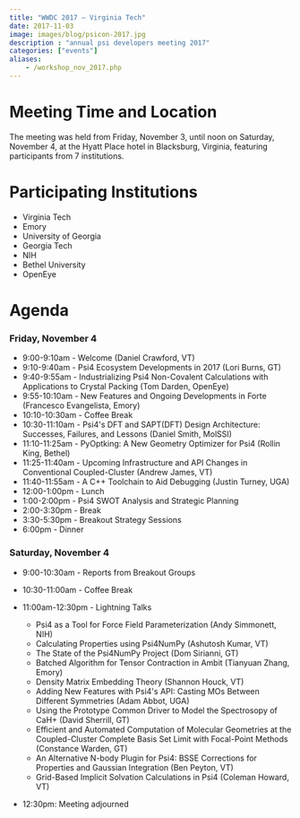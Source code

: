 ```yaml
---
title: "WWDC 2017 — Virginia Tech"
date: 2017-11-03
image: images/blog/psicon-2017.jpg
description : "annual psi developers meeting 2017"
categories: ["events"]
aliases:
    - /workshop_nov_2017.php
---
```


# Meeting Time and Location

The meeting was held from  Friday, November 3, until noon on
Saturday, November 4, at the Hyatt Place hotel in Blacksburg, Virginia,
featuring participants from 7 institutions.

# Participating Institutions

* Virginia Tech
* Emory
* University of Georgia
* Georgia Tech
* NIH
* Bethel University
* OpenEye

# Agenda

### Friday, November 4

* 9:00-9:10am - Welcome (Daniel Crawford, VT)
* 9:10-9:40am - Psi4 Ecosystem Developments in 2017 (Lori Burns, GT)
* 9:40-9:55am - Industrializing Psi4 Non-Covalent Calculations with Applications to Crystal Packing (Tom Darden, OpenEye)
* 9:55-10:10am - New Features and Ongoing Developments in Forte (Francesco Evangelista, Emory)
* 10:10-10:30am - Coffee Break
* 10:30-11:10am - Psi4's DFT and SAPT(DFT) Design Architecture: Successes, Failures, and Lessons (Daniel Smith, MolSSI)
* 11:10-11:25am - PyOptking: A New Geometry Optimizer for Psi4 (Rollin King, Bethel)
* 11:25-11:40am - Upcoming Infrastructure and API Changes in Conventional Coupled-Cluster (Andrew James, VT)
* 11:40-11:55am - A C++ Toolchain to Aid Debugging (Justin Turney, UGA)
* 12:00-1:00pm - Lunch
* 1:00-2:00pm - Psi4 SWOT Analysis and Strategic Planning
* 2:00-3:30pm - Break
* 3:30-5:30pm - Breakout Strategy Sessions
* 6:00pm - Dinner

### Saturday, November 4

* 9:00-10:30am - Reports from Breakout Groups
* 10:30-11:00am - Coffee Break
* 11:00am-12:30pm - Lightning Talks

    * Psi4 as a Tool for Force Field Parameterization (Andy Simmonett, NIH)
    * Calculating Properties using Psi4NumPy (Ashutosh Kumar, VT)
    * The State of the Psi4NumPy Project (Dom Sirianni, GT)
    * Batched Algorithm for Tensor Contraction in Ambit (Tianyuan Zhang, Emory)
    * Density Matrix Embedding Theory (Shannon Houck, VT)
    * Adding New Features with Psi4's API: Casting MOs Between Different Symmetries (Adam Abbot, UGA)
    * Using the Prototype Common Driver to Model the Spectrosopy of CaH+ (David Sherrill, GT)
    * Efficient and Automated Computation of Molecular Geometries at the Coupled-Cluster Complete Basis Set Limit with Focal-Point Methods (Constance Warden, GT)
    * An Alternative N-body Plugin for Psi4: BSSE Corrections for Properties and Gaussian Integration (Ben Peyton, VT)
    * Grid-Based Implicit Solvation Calculations in Psi4 (Coleman Howard, VT) 

* 12:30pm: Meeting adjourned
